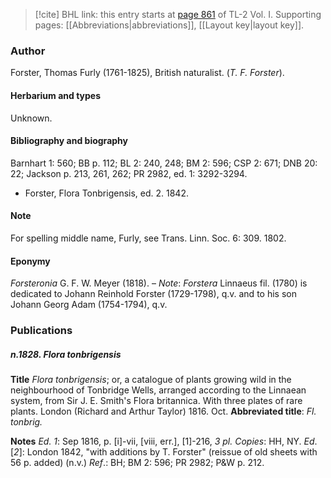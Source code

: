 > [!cite] BHL link: this entry starts at [page 861](https://www.biodiversitylibrary.org/item/103414#page/909/mode/1up) of TL-2 Vol. I.
> Supporting pages: [[Abbreviations|abbreviations]], [[Layout key|layout key]].

### Author

Forster, Thomas Furly (1761-1825), British naturalist. (*T. F. Forster*).

#### Herbarium and types

Unknown.

#### Bibliography and biography

Barnhart 1: 560; BB p. 112; BL 2: 240, 248; BM 2: 596; CSP 2: 671; DNB 20: 22; Jackson p. 213, 261, 262; PR 2982, ed. 1: 3292-3294.
- Forster, Flora Tonbrigensis, ed. 2. 1842.

#### Note

For spelling middle name, Furly, see Trans. Linn. Soc. 6: 309. 1802.

#### Eponymy

*Forsteronia* G. F. W. Meyer (1818). – *Note*: *Forstera* Linnaeus fil. (1780) is dedicated to Johann Reinhold Forster (1729-1798), q.v. and to his son Johann Georg Adam (1754-1794), q.v.

### Publications

##### n.1828. Flora tonbrigensis

**Title**
*Flora tonbrigensis*; or, a catalogue of plants growing wild in the neighbourhood of Tonbridge Wells, arranged according to the Linnaean system, from Sir J. E. Smith's Flora britannica. With three plates of rare plants. London (Richard and Arthur Taylor) 1816. Oct.
**Abbreviated title**: *Fl. tonbrig.*

**Notes**
*Ed. 1*: Sep 1816, p. \[i\]-vii, \[viii, err.\], \[1\]-216, *3 pl. Copies*: HH, NY.
*Ed*. \[*2*\]: London 1842, "with additions by T. Forster" (reissue of old sheets with 56 p. added) (n.v.)
*Ref*.: BH; BM 2: 596; PR 2982; P&W p. 212.

